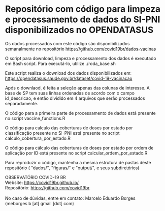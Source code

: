 # Repositório com código para limpeza e processamento de dados do SI-PNI disponibilizados no OPENDATASUS

Os dados processados com este código são disponibilizados semanalmente no repositório https://github.com/covid19br/dados-vacinas

O script para download, limpeza e processamento dos dados é executado em Bash script.
Para executá-lo, utilize ./roda_base.sh

Este script realiza o download dos dados disponibilizados em:
https://opendatasus.saude.gov.br/dataset/covid-19-vacinacao

Após o downlaod, é feita a seleção apenas das colunas de interesse.
A base de SP tem suas linhas ordenadas de acordo com o campo id_descricao, e então dividido em 4 arquivos que serão processados separadamente.

O código para a primeira parte de processamento de dados está presente no script vaccine_functions.R

O código para calculo das coberturas de doses por estado por classificação presente no SI-PNI está presente no script calculo_cobertura_por_estado.R

O código para cálculo das coberturas de doses por estado por ordem de aplicação por ID está presente no script calcular_ordem_por_estado.R

Para reproduzir o código, mantenha a mesma estrutura de pastas deste repositório ( "dados/", "figuras/" e "output/", e seus subdiretórios)

OBSERVATÓRIO COVID-19 BR<br />
Website: https://covid19br.github.io/<br />
Repositório: https://github.com/covid19br<br />
<br />
No caso de dúvidas, entre em contato: Marcelo Eduardo Borges (meborges.b [at] gmail [dot] com) 
